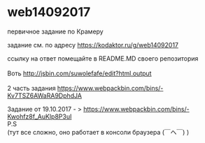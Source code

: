 # web14092017
первичное задание по Крамеру

задание см. по адресу
https://kodaktor.ru/g/web14092017

ссылку на ответ помещайте в README.MD своего репозитория
<br><br>
Воть http://jsbin.com/suwolefafe/edit?html,output 
<br><br>
2 часть задания  https://www.webpackbin.com/bins/-Kv7TSZ6AWaRA9DphdJA
<br>

Задание от 19.10.2017  - >   https://www.webpackbin.com/bins/-Kwohfz8f_AuKlp8P3uI   
P.S
<br>
(тут все сложно, оно работает в консоли браузера 	(￣ヘ￣) )
